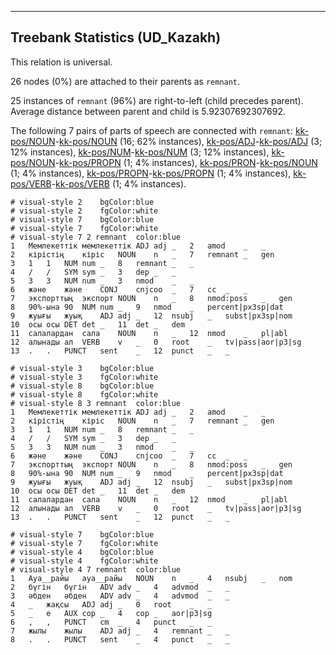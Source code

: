 

--------------------------------------------------------------------------------

## Treebank Statistics (UD_Kazakh)

This relation is universal.

26 nodes (0%) are attached to their parents as `remnant`.

25 instances of `remnant` (96%) are right-to-left (child precedes parent).
Average distance between parent and child is 5.92307692307692.

The following 7 pairs of parts of speech are connected with `remnant`: [kk-pos/NOUN]()-[kk-pos/NOUN]() (16; 62% instances), [kk-pos/ADJ]()-[kk-pos/ADJ]() (3; 12% instances), [kk-pos/NUM]()-[kk-pos/NUM]() (3; 12% instances), [kk-pos/NOUN]()-[kk-pos/PROPN]() (1; 4% instances), [kk-pos/PRON]()-[kk-pos/NOUN]() (1; 4% instances), [kk-pos/PROPN]()-[kk-pos/PROPN]() (1; 4% instances), [kk-pos/VERB]()-[kk-pos/VERB]() (1; 4% instances).


~~~ conllu
# visual-style 2	bgColor:blue
# visual-style 2	fgColor:white
# visual-style 7	bgColor:blue
# visual-style 7	fgColor:white
# visual-style 7 2 remnant	color:blue
1	Мемлекеттік	мемлекеттік	ADJ	adj	_	2	amod	_	_
2	кірістің	кіріс	NOUN	n	_	7	remnant	_	gen
3	1	1	NUM	num	_	8	remnant	_	_
4	/	/	SYM	sym	_	3	dep	_	_
5	3	3	NUM	num	_	3	nmod	_	_
6	және	және	CONJ	cnjcoo	_	7	cc	_	_
7	экспорттың	экспорт	NOUN	n	_	8	nmod:poss	_	gen
8	90%-ына	90	NUM	num	_	9	nmod	_	percent|px3sp|dat
9	жуығы	жуық	ADJ	adj	_	12	nsubj	_	subst|px3sp|nom
10	осы	осы	DET	det	_	11	det	_	dem
11	салалардан	сала	NOUN	n	_	12	nmod	_	pl|abl
12	алынады	ал	VERB	v	_	0	root	_	tv|pass|aor|p3|sg
13	.	.	PUNCT	sent	_	12	punct	_	_

~~~


~~~ conllu
# visual-style 3	bgColor:blue
# visual-style 3	fgColor:white
# visual-style 8	bgColor:blue
# visual-style 8	fgColor:white
# visual-style 8 3 remnant	color:blue
1	Мемлекеттік	мемлекеттік	ADJ	adj	_	2	amod	_	_
2	кірістің	кіріс	NOUN	n	_	7	remnant	_	gen
3	1	1	NUM	num	_	8	remnant	_	_
4	/	/	SYM	sym	_	3	dep	_	_
5	3	3	NUM	num	_	3	nmod	_	_
6	және	және	CONJ	cnjcoo	_	7	cc	_	_
7	экспорттың	экспорт	NOUN	n	_	8	nmod:poss	_	gen
8	90%-ына	90	NUM	num	_	9	nmod	_	percent|px3sp|dat
9	жуығы	жуық	ADJ	adj	_	12	nsubj	_	subst|px3sp|nom
10	осы	осы	DET	det	_	11	det	_	dem
11	салалардан	сала	NOUN	n	_	12	nmod	_	pl|abl
12	алынады	ал	VERB	v	_	0	root	_	tv|pass|aor|p3|sg
13	.	.	PUNCT	sent	_	12	punct	_	_

~~~


~~~ conllu
# visual-style 7	bgColor:blue
# visual-style 7	fgColor:white
# visual-style 4	bgColor:blue
# visual-style 4	fgColor:white
# visual-style 4 7 remnant	color:blue
1	Ауа__райы	ауа__райы	NOUN	n	_	4	nsubj	_	nom
2	бүгін	бүгін	ADV	adv	_	4	advmod	_	_
3	әбден	әбден	ADV	adv	_	4	advmod	_	_
4	_	жақсы	ADJ	adj	_	0	root	_	_
5	_	е	AUX	cop	_	4	cop	_	aor|p3|sg
6	,	,	PUNCT	cm	_	4	punct	_	_
7	жылы	жылы	ADJ	adj	_	4	remnant	_	_
8	.	.	PUNCT	sent	_	4	punct	_	_

~~~


